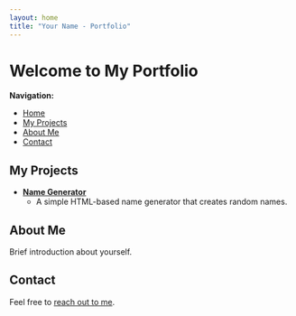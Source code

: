 ```yaml
---
layout: home
title: "Your Name - Portfolio"
---
```


# Welcome to My Portfolio

**Navigation:**
- [Home](#)
- [My Projects](#my-projects)
- [About Me](#about-me)
- [Contact](#contact)

## My Projects

- [**Name Generator**](/_projects/name-generator/index.html)
  - A simple HTML-based name generator that creates random names.

<!-- Add more projects here -->

## About Me

Brief introduction about yourself.

## Contact

Feel free to [reach out to me](mailto:your.email@example.com).
